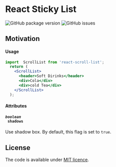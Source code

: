 # React Sticky List

![GitHub package version](https://img.shields.io/github/package-json/v/GaryGolf/react-sticky-list.svg?style=plastic)
![GitHub issues](https://img.shields.io/github/issues/GaryGolf/react-sticky-list.svg?style=plastic)


## Motivation

#### Usage

```jsx
import  ScrollList from 'react-scroll-list';
  return (
    <ScrollList>
      <header>Soft Dirinks</header>
      <div>Cola</div>
      <div>cold Tea</div>
    </ScrollList>
  );
```

#### Attributes

#### <code><i>boolean</i> <a name="genericscrollbox-nativescroll"></a> shadows</code>
Use shadow box. By default, this flag is set to `true`.

## License

The code is available under [MIT licence](LICENSE).